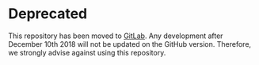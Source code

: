 Deprecated
==========

This repository has been moved to [GitLab](https://gitlab.com/elad.noor/component-contribution).
Any development after December 10th 2018 will not be updated on the GitHub version.
Therefore, we strongly advise against using this repository.

